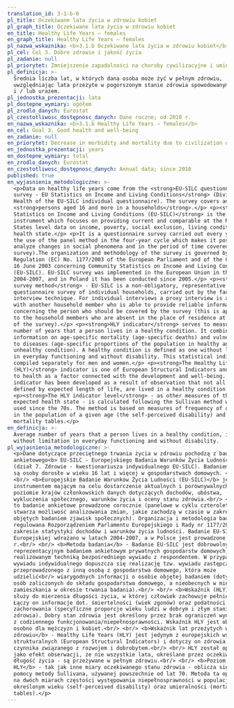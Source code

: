 ```yaml
---
translation_id: 3-1-b-0
pl_title: Oczekiwane lata życia w zdrowiu kobiet
pl_graph_title: Oczekiwane lata życia w zdrowiu kobiet
en_title: Healthy Life Years — females
en_graph_title: Healthy Life Years — females
pl_nazwa_wskaznika: <b>3.1.b Oczekiwane lata życia w zdrowiu kobiet</b>
pl_cel: Cel 3. Dobre zdrowie i jakość życia
pl_zadanie: null
pl_priorytet: Zmniejszenie zapadalności na choroby cywilizacyjne i umieralności z ich powodu
pl_definicja: >-
  Średnia liczba lat, w których dana osoba może żyć w pełnym zdrowiu,
  uwzględniając lata przeżyte w pogorszonym stanie zdrowia spowodowanym chorobą
  i / lub urazem.
pl_jednostka_prezentacji: lata
pl_dostepne_wymiary: ogółem
pl_zrodlo_danych: Eurostat
pl_czestotliwosc_dostępnosc_danych: Dane roczne; od 2010 r.
en_nazwa_wskaznika: <b>3.1.b Healthy Life Years — females</b>
en_cel: Goal 3. Good health and well-being
en_zadanie: null
en_priorytet: Decrease in morbidity and mortality due to civilization diseases
en_jednostka_prezentacji: years
en_dostepne_wymiary: total
en_zrodlo_danych: Eurostat
en_czestotliwosc_dostępnosc_danych: Annual data; since 2010
published: true
en_wyjasnienia_metodologiczne: >-
  <p>Data on healthy life years come from the <strong>EU-SILC questionnaire
  survey - EU Statistics on Income and Living Conditions</strong> (Division 7.
  Health of the EU-SILC individual questionnaire). The survey covers adult
  <strong>persons aged 16 and more in a households</strong>.</p> <p><strong>EU
  Statistics on Income and Living Conditions (EU-SILC)</strong> is the
  instrument which focuses on providing current and comparable at the Member
  States level data on income, poverty, social exclusion, living conditions and
  health state.</p> <p>It is a questionnaire survey carried out every year (with
  the use of the panel method in the four-year cycle which makes it possible to
  analyze changes in social phenomena and in the period of time covered by the
  survey).The organization and methodology of the survey is governed by the
  Regulation (EC) No. 1177/2003 of the European Parliament and of the Council of
  16 June 2003 concerning Community Statistics on Income and Living Conditions
  (EU-SILC). EU-SILC survey was implemented in the European Union in the years
  2004-2007, and in Poland it has been conducted since 2005.</p> <p><strong>The
  survey method</strong> - EU-SILC is a non-obligatory, representative
  questionnaire survey of individual households, carried out by the face-to-face
  interview technique. For individual interviews a proxy interview is allowed
  with another household member who is able to provide reliable information
  concerning the person who should be covered by the survey (this is applicable
  to the household members who are absent in the place of residence at the time
  of the survey).</p> <p><strong>HLY indicator</strong> serves to measure the
  number of years that a person lives in a healthy condition. It combines
  information on age-specific mortality (age-specific deaths) and vulnerability
  to diseases (age-specific proportions of the population in healthy and
  unhealthy condition). A healthy condition is defined as one without limitation
  in everyday functioning and without disability. This statistical indicator is
  compiled separately for men and women.</p> <p><strong>The Healthy Life Years
  (HLY)</strong> indicator is one of European Structural Indicators and refers
  to health as a factor connected with the development and well-being. HLY
  indicator has been developed as a result of observation that not all years,
  defined by expected length of life, are lived in a healthy condition.</p>
  <p><strong>The HLY indicator level</strong> - as other measures of the
  expected health state - is calculated following the Sullivan method widely
  used since the 70s. The method is based on measures of frequency of disability
  in the population of a given age (the self-perceived disability) and on
  mortality tables.</p>
en_definicja: >-
  Average number of years that a person lives in a healthy condition, i.e.
  without limitation in everyday functioning and without disability.
pl_wyjasnienia_metodologiczne: >-
  <p>Dane dotyczące przeciętnego trwania życia w zdrowiu pochodzą z badania
  ankietowego<b> EU-SILC - Europejskiego Badania Warunków Życia Ludności</b>
  (dział 7. Zdrowie - kwestionariusza indywidualnego EU-SILC). Badaniem objęte
  są osoby dorosłe w wieku 16 lat i więcej w gospodarstwach domowych. <br/>
  <br/> <b>Europejskie Badanie Warunków Życia Ludności (EU-SILC)</b> jest
  instrumentem mającym na celu dostarczenie aktualnych i porównywalnych na
  poziomie krajów członkowskich danych dotyczących dochodów, ubóstwa,
  wykluczenia społecznego, warunków życia i oceny stanu zdrowia.<br/> <br/> Jest
  to badanie ankietowe prowadzone corocznie (panelowe w cyklu czteroletnim co
  stwarza możliwość analizowania zmian, jakie zachodzą w czasie w zakresie
  objętych badaniem zjawisk społecznych). Organizacja i metodologia badania jest
  regulowana Rozporządzeniem Parlamentu Europejskiego i Rady nr 1177/2003 w
  zakresie statystyki dochodów i warunków życia ludności. Badanie EU-SILC w Unii
  Europejskiej wdrażano w latach 2004-2007, a w Polsce jest prowadzone od 2005
  r.<br/> <br/> <b>Metoda badania</b> - Badanie EU-SILC jest dobrowolnym,
  reprezentacyjnym badaniem ankietowym prywatnych gospodarstw domowych,
  realizowanym techniką bezpośredniego wywiadu z respondentem. W przypadku
  wywiadu indywidualnego dopuszcza się realizację tzw. wywiadu zastępczego
  przeprowadzonego z inną osobą z gospodarstwa domowego, która może
  udzielić<br/> wiarygodnych informacji o osobie objętej badaniem (dotyczy to
  osób zaliczonych do składu gospodarstwa domowego, a nieobecnych w miejscu
  zamieszkania w okresie trwania badania).<br/> <br/> <b>Wskaźnik (HLY)</b>
  służy do mierzenia długości życia, w której człowiek zachowuje pełnię zdrowia.
  Łączy on informacje dot. śmiertelności (wiek zgonów) oraz podatności na
  zachorowania (specyficzne proporcje wieku ludzi w dobrym i złym stanie
  zdrowia). Dobry stan zdrowia jest określony przez brak ograniczeń wynikających
  z codziennego funkcjonowania/niepełnosprawności. Wskaźnik HLY jest obliczany
  osobno dla mężczyzn i kobiet.<br/> <br/> <b>Wskaźnik lat przeżytych w
  zdrowiu</b> - Healthy Life Years (HLY) jest jedynym z europejskich wskaźników
  strukturalnych (European Structural Indicators) i dotyczy on zdrowia jako
  czynnika związanego z rozwojem i dobrobytem.<br/> <br/> HLY został opracowany,
  jako efekt obserwacji, że nie wszystkie lata, określane przez oczekiwaną
  długość życia - są przeżywane w pełnym zdrowiu.<br/> <br/> <b>Poziom wskaźnika
  HLY</b> - tak jak inne miary oczekiwanego stanu zdrowia - oblicza się przy
  pomocy metody Sullivana, używanej powszechnie od lat 70. Metoda ta opiera się
  na dwóch miarach częstości występowania niepełnosprawności w populacji w
  określonym wieku (self-perceived disability) oraz umieralności (mortality
  tables).</p>
---
```

